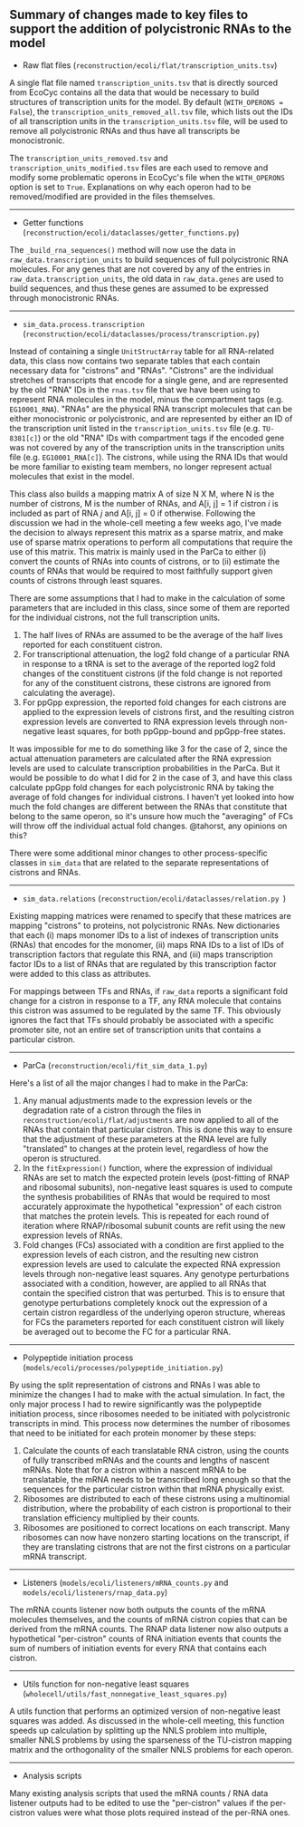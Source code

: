 Summary of changes made to key files to support the addition of polycistronic RNAs to the model
---

* Raw flat files (`reconstruction/ecoli/flat/transcription_units.tsv`)

A single flat file named `transcription_units.tsv` that is directly sourced from EcoCyc contains all the data that would be necessary to build structures of transcription units for the model. By default (`WITH_OPERONS = False`), the `transcription_units_removed_all.tsv` file, which lists out the IDs of all transcription units in the `transcription_units.tsv` file, will be used to remove all polycistronic RNAs and thus have all transcripts be monocistronic.

The `transcription_units_removed.tsv` and `transcription_units_modified.tsv` files are each used to remove and modify some problematic operons in EcoCyc's file when the `WITH_OPERONS` option is set to `True`. Explanations on why each operon had to be removed/modified are provided in the files themselves.

---

* Getter functions (`reconstruction/ecoli/dataclasses/getter_functions.py`)

The `_build_rna_sequences()` method will now use the data in `raw_data.transcription_units` to build sequences of full polycistronic RNA molecules. For any genes that are not covered by any of the entries in `raw_data.transcription_units`, the old data in `raw_data.genes` are used to build sequences, and thus these genes are assumed to be expressed through monocistronic RNAs.

---

* `sim_data.process.transcription` (`reconstruction/ecoli/dataclasses/process/transcription.py`)

Instead of containing a single `UnitStructArray` table for all RNA-related data, this class now contains two separate tables that each contain necessary data for "cistrons" and "RNAs". "Cistrons" are the individual stretches of transcripts that encode for a single gene, and are represented by the old "RNA" IDs in the `rnas.tsv` file that we have been using to represent RNA molecules in the model, minus the compartment tags (e.g. `EG10001_RNA`). "RNAs" are the physical RNA transcript molecules that can be either monocistronic or polycistronic, and are represented by either an ID of the transcription unit listed in the `transcription_units.tsv` file (e.g. `TU-8381[c]`) or the old "RNA" IDs with compartment tags if the encoded gene was not covered by any of the transcription units in the transcription units file (e.g. `EG10001_RNA[c]`). The cistrons, while using the RNA IDs that would be more familiar to existing team members, no longer represent actual molecules that exist in the model.

This class also builds a mapping matrix A of size N X M, where N is the number of cistrons, M is the number of RNAs, and A[i, j] = 1 if cistron _i_ is included as part of RNA _j_ and A[i, j] = 0 if otherwise. Following the discussion we had in the whole-cell meeting a few weeks ago, I've made the decision to always represent this matrix as a sparse matrix, and make use of sparse matrix operations to perform all computations that require the use of this matrix. This matrix is mainly used in the ParCa to either (i) convert the counts of RNAs into counts of cistrons, or to (ii) estimate the counts of RNAs that would be required to most faithfully support given counts of cistrons through least squares.

There are some assumptions that I had to make in the calculation of some parameters that are included in this class, since some of them are reported for the individual cistrons, not the full transcription units.

1. The half lives of RNAs are assumed to be the average of the half lives reported for each constituent cistron.
2. For transcriptional attenuation, the log2 fold change of a particular RNA in response to a tRNA is set to the average of the reported log2 fold changes of the constituent cistrons (if the fold change is not reported for any of the constituent cistrons, these cistrons are ignored from calculating the average).
3. For ppGpp expression, the reported fold changes for each cistrons are applied to the expression levels of cistrons first, and the resulting cistron expression levels are converted to RNA expression levels through non-negative least squares, for both ppGpp-bound and ppGpp-free states.

It was impossible for me to do something like 3 for the case of 2, since the actual attenuation parameters are calculated after the RNA expression levels are used to calculate transcription probabilities in the ParCa. But it would be possible to do what I did for 2 in the case of 3, and have this class calculate ppGpp fold changes for each polycistronic RNA by taking the average of fold changes for individual cistrons. I haven't yet looked into how much the fold changes are different between the RNAs that constitute that belong to the same operon, so it's unsure how much the "averaging" of FCs will throw off the individual actual fold changes. @tahorst, any opinions on this?

There were some additional minor changes to other process-specific classes in `sim_data` that are related to the separate representations of cistrons and RNAs.

---

* `sim_data.relations` (`reconstruction/ecoli/dataclasses/relation.py `)

Existing mapping matrices were renamed to specify that these matrices are mapping "cistrons" to proteins, not polycistronic RNAs. New dictionaries that each (i) maps monomer IDs to a list of indexes of transcription units (RNAs) that encodes for the monomer, (ii) maps RNA IDs to a list of IDs of transcription factors that regulate this RNA, and (iii) maps transcription factor IDs to a list of RNAs that are regulated by this transcription factor were added to this class as attributes.

For mappings between TFs and RNAs, if `raw_data` reports a significant fold change for a cistron in response to a TF, any RNA molecule that contains this cistron was assumed to be regulated by the same TF. This obviously ignores the fact that TFs should probably be associated with a specific promoter site, not an entire set of transcription units that contains a particular cistron.

---

* ParCa (`reconstruction/ecoli/fit_sim_data_1.py`)

Here's a list of all the major changes I had to make in the ParCa:

1. Any manual adjustments made to the expression levels or the degradation rate of a cistron through the files in `reconstruction/ecoli/flat/adjustments` are now applied to all of the RNAs that contain that particular cistron. This is done this way to ensure that the adjustment of these parameters at the RNA level are fully "translated" to changes at the protein level, regardless of how the operon is structured.
2. In the `fitExpression()` function, where the expression of individual RNAs are set to match the expected protein levels (post-fitting of RNAP and ribosomal subunits), non-negative least squares is used to compute the synthesis probabilities of RNAs that would be required to most accurately approximate the hypothetical "expression" of each cistron that matches the protein levels. This is repeated for each round of iteration where RNAP/ribosomal subunit counts are refit using the new expression levels of RNAs.
3. Fold changes (FCs) associated with a condition are first applied to the expression levels of each cistron, and the resulting new cistron expression levels are used to calculate the expected RNA expression levels through non-negative least squares. Any genotype perturbations associated with a condition, however, are applied to all RNAs that contain the specified cistron that was perturbed. This is to ensure that genotype perturbations completely knock out the expression of a certain cistron regardless of the underlying operon structure, whereas for FCs the parameters reported for each constituent cistron will likely be averaged out to become the FC for a particular RNA.

---

* Polypeptide initiation process (`models/ecoli/processes/polypeptide_initiation.py`)

By using the split representation of cistrons and RNAs I was able to minimize the changes I had to make with the actual simulation. In fact, the only major process I had to rewire significantly was the polypeptide initiation process, since ribosomes needed to be initiated with polycistronic transcripts in mind. This process now determines the number of ribosomes that need to be initiated for each protein monomer by these steps:

1. Calculate the counts of each translatable RNA cistron, using the counts of fully transcribed mRNAs and the counts and lengths of nascent mRNAs. Note that for a cistron within a nascent mRNA to be translatable, the mRNA needs to be transcribed long enough so that the sequences for the particular cistron within that mRNA physically exist.
2. Ribosomes are distributed to each of these cistrons using a multinomial distribution, where the probability of each cistron is proportional to their translation efficiency multiplied by their counts.
3. Ribosomes are positioned to correct locations on each transcript. Many ribosomes can now have nonzero starting locations on the transcript, if they are translating cistrons that are not the first cistrons on a particular mRNA transcript.

---

* Listeners (`models/ecoli/listeners/mRNA_counts.py` and `models/ecoli/listeners/rnap_data.py`)

The mRNA counts listener now both outputs the counts of the mRNA molecules themselves, and the counts of mRNA cistron copies that can be derived from the mRNA counts. The RNAP data listener now also outputs a hypothetical "per-cistron" counts of RNA initiation events that counts the sum of numbers of initiation events for every RNA that contains each cistron.

---

* Utils function for non-negative least squares (`wholecell/utils/fast_nonnegative_least_squares.py`)

A utils function that performs an optimized version of non-negative least squares was added. As discussed in the whole-cell meeting, this function speeds up calculation by splitting up the NNLS problem into multiple, smaller NNLS problems by using the sparseness of the TU-cistron mapping matrix and the orthogonality of the smaller NNLS problems for each operon. 

---

* Analysis scripts

Many existing analysis scripts that used the mRNA counts / RNA data listener outputs had to be edited to use the "per-cistron" values if the per-cistron values were what those plots required instead of the per-RNA ones.